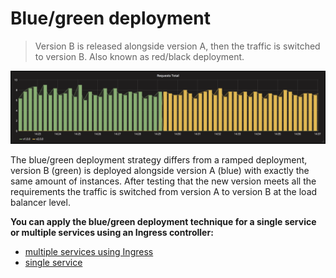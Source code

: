 Blue/green deployment
=====================

> Version B is released alongside version A, then the traffic is switched to
version B. Also known as red/black deployment.

![kubernetes blue-green deployment](grafana-blue-green.png)

The blue/green deployment strategy differs from a ramped deployment, version B
(green) is deployed alongside version A (blue) with exactly the same amount of
instances. After testing that the new version meets all the requirements the
traffic is switched from version A to version B at the load balancer level.

**You can apply the blue/green deployment technique for a single service or
multiple services using an Ingress controller:**

- [multiple services using Ingress](multiple-services/README.md)
- [single service](single-service/README.md)
